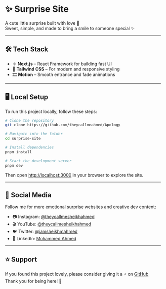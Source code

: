 # ✨ Surprise Site

A cute little surprise built with love 💖  
Sweet, simple, and made to bring a smile to someone special ✨ 

---

## 🛠 Tech Stack

- ⚛️ **Next.js** – React Framework for building fast UI
- 🎨 **Tailwind CSS** – For modern and responsive styling
- 🎞️ **Motion** – Smooth entrance and fade animations

---

## 🖥 Local Setup

To run this project locally, follow these steps:

```bash
# Clone the repository
git clone https://github.com/theycallmeahmed/Apology

# Navigate into the folder
cd surprise-site

# Install dependencies
pnpm install

# Start the development server
pnpm dev
```

Then open [http://localhost:3000](http://localhost:3000) in your browser to explore the site.

---

## 🔗 Social Media

Follow me for more emotional surprise websites and creative dev content:

- 📷 Instagram: [@theycallmesheikhahmed](https://instagram.com/theycallmesheikhahmed)
- 🎬 YouTube: [@theycallmesheikhahmed](https://youtube.com/@theycallmesheikhahmed)
- 🐦 Twitter: [@iamsheikhmahmed](https://twitter.com/iamsheikhmahmed)
- 💼 LinkedIn: [Mohammed Ahmed](https://linkedin.com/in/theycallmesheikhahmed)

---

## ⭐ Support

If you found this project lovely, please consider giving it a ⭐ on [GitHub](https://github.com/theycallmeahmed)  
Thank you for being here! 🫶  

